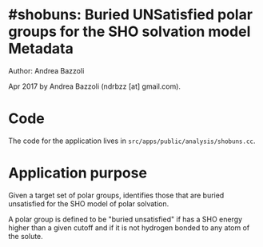 #shobuns: Buried UNSatisfied polar groups for the SHO solvation model
Metadata
========

Author: Andrea Bazzoli

Apr 2017 by Andrea Bazzoli (ndrbzz [at] gmail.com).

Code
====

The code for the application lives in `src/apps/public/analysis/shobuns.cc`.

Application purpose
===================

Given a target set of polar groups, identifies those that are buried unsatisfied for the SHO model of polar solvation.

A polar group is defined to be "buried unsatisfied" if has a SHO energy higher than a given cutoff and if it is not hydrogen bonded to any atom of the solute. 
